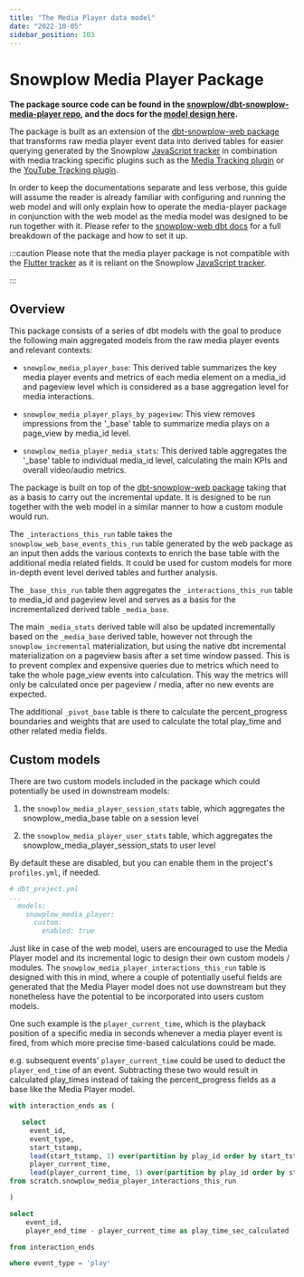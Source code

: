 ```yaml
---
title: "The Media Player data model"
date: "2022-10-05"
sidebar_position: 103
---
```


# Snowplow Media Player Package

**The package source code can be found in the [snowplow/dbt-snowplow-media-player repo](https://github.com/snowplow/dbt-snowplow-media-player), and the docs for the [model design here](https://snowplow.github.io/dbt-snowplow-media-player/#!/overview/snowplow_media_player).**

The package is built as an extension of the [dbt-snowplow-web package](/docs/modeling-your-data/modeling-your-data-with-dbt/dbt-models/dbt-web-data-model/index.md) that transforms raw media player event data into derived tables for easier querying generated by the Snowplow [JavaScript tracker](/docs/collecting-data/collecting-from-own-applications/javascript-trackers/index.md) in combination with media tracking specific plugins such as the [Media Tracking plugin](/docs/collecting-data/collecting-from-own-applications/javascript-trackers/javascript-tracker/javascript-tracker-v3/plugins/media-tracking/index.md) or the [YouTube Tracking plugin](/docs/collecting-data/collecting-from-own-applications/javascript-trackers/javascript-tracker/javascript-tracker-v3/plugins/youtube-tracking/index.md).

In order to keep the documentations separate and less verbose, this guide will assume the reader is already familiar with configuring and running the web model and will only explain how to operate the media-player package in conjunction with the web model as the media model was designed to be run together with it. Please refer to the [snowplow-web dbt docs](/docs/modeling-your-data/modeling-your-data-with-dbt/index.md) for a full breakdown of the package and how to set it up.

:::caution
Please note that the media player package is not compatible with the [Flutter tracker](/docs/collecting-data/collecting-from-own-applications/flutter-tracker/index.md) as it is reliant on the Snowplow [JavaScript tracker](/docs/collecting-data/collecting-from-own-applications/javascript-trackers/index.md).

:::

## Overview

This package consists of a series of dbt models with the goal to produce the following main aggregated models from the raw media player events and relevant contexts:

  - `snowplow_media_player_base`: This derived table summarizes the key media player events and metrics of each media element on a media_id and pageview level which is considered as a base aggregation level for media interactions.

  - `snowplow_media_player_plays_by_pageview`: This view removes impressions from the '_base' table to summarize media plays on a page_view by media_id level.

  - `snowplow_media_player_media_stats`: This derived table aggregates the '_base' table to individual media_id level, calculating the main KPIs and overall video/audio metrics.

The package is built on top of the [dbt-snowplow-web package](/docs/modeling-your-data/modeling-your-data-with-dbt/dbt-models/dbt-web-data-model/index.md) taking that as a basis to carry out the incremental update. It is designed to be run together with the web model in a similar manner to how a custom module would run.

The  `_interactions_this_run` table takes the `snowplow_web_base_events_this_run` table generated by the web package as an input then adds the various contexts to enrich the base table with the additional media related fields. It could be used for custom models for more in-depth event level derived tables and further analysis.

The  `_base_this_run` table then aggregates the `_interactions_this_run` table to media_id and pageview level and serves as a basis for the incrementalized derived table `_media_base`.

The main `_media_stats` derived table will also be updated incrementally based on the `_media_base` derived table, however not through the `snowplow_incremental` materialization, but using the native dbt incremental materialization on a pageview basis after a set time window passed. This is to prevent complex and expensive queries due to metrics which need to take the whole page_view events into calculation. This way the metrics will only be calculated once per pageview / media, after no new events are expected.

The additional `_pivot_base` table is there to calculate the percent_progress boundaries and weights that are used to calculate the total play_time and other related media fields.


## Custom models

There are two custom models included in the package which could potentially be used in downstream models:

1. the `snowplow_media_player_session_stats` table, which aggregates the snowplow_media_base table on a session level

2. the `snowplow_media_player_user_stats` table, which aggregates the snowplow_media_player_session_stats to user level

By default these are disabled, but you can enable them in the project's `profiles.yml`, if needed.

```yml
# dbt_project.yml
...
  models:
    snowplow_media_player:
      custom:
        enabled: true
```
Just like in case of the web model, users are encouraged to use the Media Player model and its incremental logic to design their own custom models / modules. The `snowplow_media_player_interactions_this_run` table is designed with this in mind, where a couple of potentially useful fields are generated that the Media Player model does not use downstream but they nonetheless have the potential to be incorporated into users custom models.

One such example is the `player_current_time`, which is the playback position of a specific media in seconds whenever a media player event is fired, from which more precise time-based calculations could be made.

e.g. subsequent events' `player_current_time` could be used to deduct the `player_end_time` of an event. Subtracting these two would result in calculated play_times instead of taking the percent_progress fields as a base like the Media Player model.

```sql
with interaction_ends as (

   select
     event_id,
     event_type,
     start_tstamp,
     lead(start_tstamp, 1) over(partition by play_id order by start_tstamp) as end_tstamp,
     player_current_time,
     lead(player_current_time, 1) over(partition by play_id order by start_tstamp) as player_end_time
from scratch.snowplow_media_player_interactions_this_run

)

select
	event_id,
	player_end_time - player_current_time as play_time_sec_calculated

from interaction_ends

where event_type = 'play'
```
